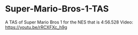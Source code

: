 # Super-Mario-Bros-1-TAS
A TAS of Super Mario Bros 1 for the NES that is 4:56.528
Video: https://youtu.be/rRCXFXc_h9g
